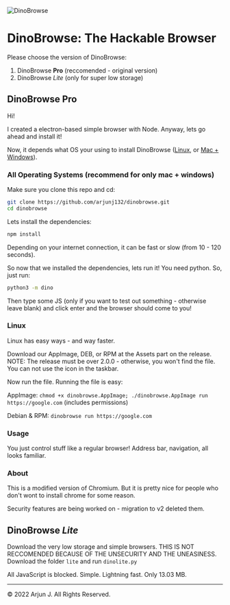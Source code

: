![DinoBrowse](https://i.ibb.co/W2vB7zF/Screenshot-2022-02-25-5-59-50-PM.png)

# DinoBrowse: The Hackable Browser

Please choose the version of DinoBrowse:
1. DinoBrowse <b>Pro</b> (reccomended - original version)
2. DinoBrowse <i>Lite</i> (only for super low storage)

## DinoBrowse <b>Pro</b>

Hi!

I created a electron-based simple browser with Node. Anyway, lets go ahead and install it!


Now, it depends what OS your using to install DinoBrowse ([Linux](#linux), or [Mac + Windows](#all-operating-systems-recommend-for-only-mac--windows)).

### All Operating Systems (recommend for only mac + windows)
Make sure you clone this repo and cd:

```bash
git clone https://github.com/arjunj132/dinobrowse.git
cd dinobrowse
```


Lets install the dependencies:

```bash
npm install
```

Depending on your internet connection, it can be fast or slow (from 10 - 120 seconds).

So now that we installed the dependencies, lets run it! You need python. So, just run:

```bash
python3 -m dino
```

Then type some JS (only if you want to test out something - otherwise leave blank) and click enter and the browser should come to you!

### Linux

Linux has easy ways - and way faster.

Download our AppImage, DEB, or RPM at the Assets part on the release. NOTE: The release must be over 2.0.0 - otherwise, you won't find the file. You can not use the icon in the taskbar.

Now run the file.
Running the file is easy:

AppImage: `chmod +x dinobrowse.AppImage; ./dinobrowse.AppImage run https://google.com` (includes permissions)

Debian & RPM: `dinobrowse run https://google.com`

### Usage

You just control stuff like a regular browser! Address bar, navigation, all looks familiar.

### About

This is a modified version of Chromium. But it is pretty nice for people who don't wont to install chrome for some reason.

Security features are being worked on - migration to v2 deleted them.





## DinoBrowse <i>Lite</i>

Download the very low storage and simple browsers. THIS IS NOT RECCOMENDED BECAUSE OF THE UNSECURITY AND THE UNEASINESS. Download the folder `lite` and run `dinolite.py`

All JavaScript is blocked.
Simple.
Lightning fast.
Only 13.03 MB.

---

&copy; 2022 Arjun J. All Rights Reserved.
